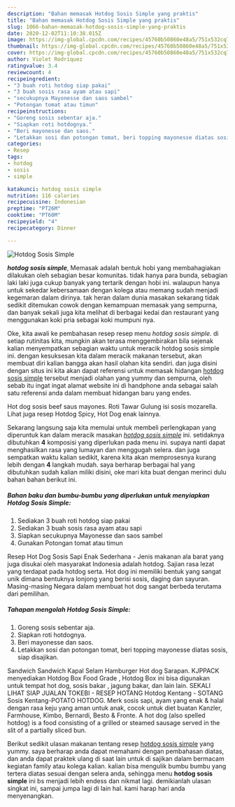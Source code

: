 ```yaml
---
description: "Bahan memasak Hotdog Sosis Simple yang praktis"
title: "Bahan memasak Hotdog Sosis Simple yang praktis"
slug: 1066-bahan-memasak-hotdog-sosis-simple-yang-praktis
date: 2020-12-02T11:10:38.015Z
image: https://img-global.cpcdn.com/recipes/45760b50860e48a5/751x532cq70/hotdog-sosis-simple-foto-resep-utama.jpg
thumbnail: https://img-global.cpcdn.com/recipes/45760b50860e48a5/751x532cq70/hotdog-sosis-simple-foto-resep-utama.jpg
cover: https://img-global.cpcdn.com/recipes/45760b50860e48a5/751x532cq70/hotdog-sosis-simple-foto-resep-utama.jpg
author: Violet Rodriquez
ratingvalue: 3.4
reviewcount: 4
recipeingredient:
- "3 buah roti hotdog siap pakai"
- "3 buah sosis rasa ayam atau sapi"
- "secukupnya Mayonesse dan saos sambel"
- "Potongan tomat atau timun"
recipeinstructions:
- "Goreng sosis sebentar aja."
- "Siapkan roti hotdognya."
- "Beri mayonesse dan saos."
- "Letakkan sosi dan potongan tomat, beri topping mayonesse diatas sosis, siap disajikan."
categories:
- Resep
tags:
- hotdog
- sosis
- simple

katakunci: hotdog sosis simple 
nutrition: 116 calories
recipecuisine: Indonesian
preptime: "PT26M"
cooktime: "PT60M"
recipeyield: "4"
recipecategory: Dinner

---
```



![Hotdog Sosis Simple](https://img-global.cpcdn.com/recipes/45760b50860e48a5/751x532cq70/hotdog-sosis-simple-foto-resep-utama.jpg)

<b><i>hotdog sosis simple</i></b>, Memasak adalah bentuk hobi yang membahagiakan dilakukan oleh sebagian besar komunitas. tidak hanya para bunda, sebagian laki laki juga cukup banyak yang tertarik dengan hobi ini. walaupun hanya untuk sekedar kebersamaan dengan kolega atau memang sudah menjadi kegemaran dalam dirinya. tak heran dalam dunia masakan sekarang tidak sedikit ditemukan cowok dengan kemampuan memasak yang sempurna, dan banyak sekali juga kita melihat di berbagai kedai dan restaurant yang menggunakan koki pria sebagai koki mumpuni nya.

Oke, kita awali ke pembahasan resep resep menu <i>hotdog sosis simple</i>. di setiap rutinitas kita, mungkin akan terasa menggembirakan bila sejenak kalian menyempatkan sebagian waktu untuk meracik hotdog sosis simple ini. dengan kesuksesan kita dalam meracik makanan tersebut, akan membuat diri kalian bangga akan hasil olahan kita sendiri. dan juga disini dengan situs ini kita akan dapat referensi untuk memasak hidangan <u>hotdog sosis simple</u> tersebut menjadi olahan yang yummy dan sempurna, oleh sebab itu ingat ingat alamat website ini di handphone anda sebagai salah satu referensi anda dalam membuat hidangan baru yang endes.

Hot dog sosis beef saus mayones. Roti Tawar Gulung isi sosis mozarella. Lihat juga resep Hotdog Spicy, Hot Dog enak lainnya.


Sekarang langsung saja kita memulai untuk membeli perlengkapan yang diperuntuk kan dalam meracik masakan <u><i>hotdog sosis simple</i></u> ini. setidaknya dibutuhkan <b>4</b> komposisi yang diperlukan pada menu ini. supaya nanti dapat menghasilkan rasa yang lumayan dan menggugah selera. dan juga sempatkan waktu kalian sedikit, karena kita akan memprosesnya kurang lebih dengan <b>4</b> langkah mudah. saya berharap berbagai hal yang dibutuhkan sudah kalian miliki disini, oke mari kita buat dengan merinci dulu bahan bahan berikut ini.

<!--inarticleads1-->

##### Bahan baku dan bumbu-bumbu yang diperlukan untuk menyiapkan Hotdog Sosis Simple:

1. Sediakan 3 buah roti hotdog siap pakai
1. Sediakan 3 buah sosis rasa ayam atau sapi
1. Siapkan secukupnya Mayonesse dan saos sambel
1. Gunakan Potongan tomat atau timun


Resep Hot Dog Sosis Sapi Enak Sederhana - Jenis makanan ala barat yang juga disukai oleh masyarakat Indonesia adalah hotdog. Sajian rasa lezat yang terdapat pada hotdog serta. Hot dog ini memiliki bentuk yang sangat unik dimana bentuknya lonjong yang berisi sosis, daging dan sayuran. Masing-masing Negara dalam membuat hot dog sangat berbeda terutama dari pemilihan. 

<!--inarticleads2-->

##### Tahapan mengolah Hotdog Sosis Simple:

1. Goreng sosis sebentar aja.
1. Siapkan roti hotdognya.
1. Beri mayonesse dan saos.
1. Letakkan sosi dan potongan tomat, beri topping mayonesse diatas sosis, siap disajikan.


Sandwich Sandwich Kapal Selam Hamburger Hot dog Sarapan. KJPPACK menyediakan Hotdog Box Food Grade , Hotdog Box ini bisa digunakan untuk tempat hot dog, sosis bakar , jagung bakar, dan lain lain. SEKALI LIHAT SIAP JUALAN TOKEBI - RESEP HOTANG Hotdog Kentang - SOTANG Sosis Kentang-POTATO HOTDOG. Merk sosis sapi, ayam yang enak &amp; halal dengan rasa keju yang aman untuk anak, cocok untuk diet buatan Kanzler, Farmhouse, Kimbo, Bernardi, Besto &amp; Fronte. A hot dog (also spelled hotdog) is a food consisting of a grilled or steamed sausage served in the slit of a partially sliced bun. 

Berikut sedikit ulasan makanan tentang resep <u>hotdog sosis simple</u> yang yummy. saya berharap anda dapat memahami dengan pembahasan diatas, dan anda dapat praktek ulang di saat lain untuk di sajikan dalam bermacam kegiatan family atau kolega kalian. kalian bisa mengulik bumbu bumbu yang tertera diatas sesuai dengan selera anda, sehingga menu <b>hotdog sosis simple</b> ini bs menjadi lebih endess dan nikmat lagi. demikianlah ulasan singkat ini, sampai jumpa lagi di lain hal. kami harap hari anda menyenangkan.
